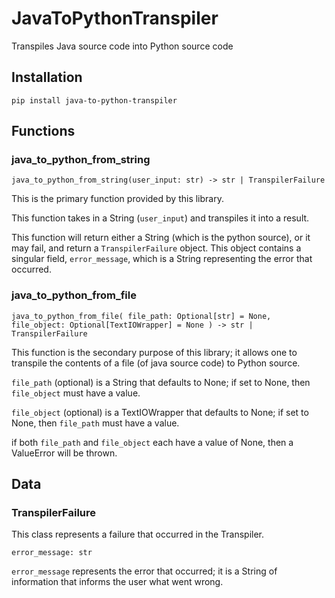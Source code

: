 # JavaToPythonTranspiler
Transpiles Java source code into Python source code

## Installation
```
pip install java-to-python-transpiler
```

## Functions

### java_to_python_from_string
`java_to_python_from_string(user_input: str) -> str | TranspilerFailure`

This is the primary function provided by this library.

This function takes in a String (`user_input`) and transpiles it into a
result.

This function will return either a String (which is the python source), or
it may fail, and return a `TranspilerFailure` object. This object contains a
singular field, `error_message`, which is a String representing the error
that occurred.

### java_to_python_from_file
`java_to_python_from_file(
    file_path: Optional[str] = None,
    file_object: Optional[TextIOWrapper] = None
    ) -> str | TranspilerFailure`

This function is the secondary purpose of this library; it allows one to
transpile the contents of a file (of java source code) to Python source.

`file_path` (optional) is a String that defaults to None; if set to None,
then `file_object` must have a value.

`file_object` (optional) is a TextIOWrapper that defaults to None; if set
to None, then `file_path` must have a value.

if both `file_path` and `file_object` each have a value of None, then a
ValueError will be thrown.

## Data

### TranspilerFailure

This class represents a failure that occurred in the Transpiler.

`error_message: str`

`error_message` represents the error that occurred; it is a String of
information that informs the user what went wrong.

